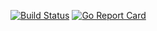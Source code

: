 [![Build Status](https://travis-ci.org/bapjiws/timezones_mc.svg?branch=master)](https://travis-ci.org/bapjiws/timezones_mc)
[![Go Report Card](https://goreportcard.com/badge/github.com/bapjiws/timezones_mc)](https://goreportcard.com/report/github.com/bapjiws/timezones_mc)
